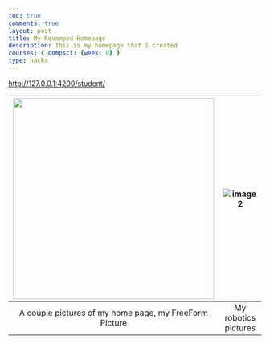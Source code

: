 ```yaml
---
toc: true
comments: true
layout: post
title: My Revamped Homepage
description: This is my homepage that I created
courses: { compsci: {week: 0} }
type: hacks
---
```


http://127.0.0.1:4200/student/

| <img src="https://i.ibb.co/BZ1bV5t/screenshot-2023-08-31-at-2-52-34-pm-720.png" width = auto height = 400px > | ![image 2](https://i.ibb.co/LtnHt9R/screenshot-2023-08-31-at-2-52-25-pm-720.png) |
|:---:|:---:|
| A couple pictures of my home page, my FreeForm Picture | My robotics pictures | 